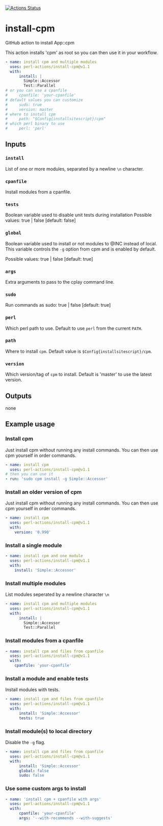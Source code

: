 [![Actions Status](https://github.com/perl-actions/install-cpm/workflows/check/badge.svg)](https://github.com/perl-actions/install-cpm/actions)

# install-cpm

GitHub action to install App::cpm

This action installs 'cpm' as root so you can then use it in your workflow.

```yaml
- name: install cpm and multiple modules
  uses: perl-actions/install-cpm@v1.1
  with:
      install: |
        Simple::Accessor
        Test::Parallel
# or you can use a cpanfile
#     cpanfile: 'your-cpanfile'
# default values you can customize
#     sudo: true
#     version: master
# where to install cpm
#     path: "$Config{installsitescript}/cpm"
# which perl binary to use
#     perl: 'perl'
```

## Inputs

### `install`

List of one or more modules, separated by a newline `\n` character.

### `cpanfile`

Install modules from a cpanfile.

### `tests`

Boolean variable used to disable unit tests during installation
Possible values: true | false [default: false]

### `global`

Boolean variable used to install or not modules to @INC instead of local.
This variable controls the `-g` option from cpm and is enabled by default.

Possible values: true | false [default: true]

### `args`

Extra arguments to pass to the cplay command line.

### `sudo`

Run commands as sudo: true | false [default: true]

### `perl`

Which perl path to use. Default to use `perl` from the current `PATH`.

### `path`

Where to install `cpm`. Default value is `$Config{installsitescript}/cpm`.

### `version`

Which version/tag of `cpm` to install. Default is 'master' to use the latest version.

## Outputs

none

## Example usage

### Install cpm

Just install cpm without running any install commands.
You can then use cpm yourself in order commands.

```yaml
- name: install cpm
  uses: perl-actions/install-cpm@v1.1
# then you can use it
- run: 'sudo cpm install -g Simple::Accessor'
```

### Install an older version of cpm

Just install cpm without running any install commands.
You can then use cpm yourself in order commands.

```yaml
- name: install cpm
  uses: perl-actions/install-cpm@v1.1
  with:
    version: '0.990'
```

### Install a single module

```yaml
- name: install cpm and one module
  uses: perl-actions/install-cpm@v1.1
  with:
    install: 'Simple::Accessor'
```

### Install multiple modules

List modules seperated by a newline character `\n`

```yaml
- name: install cpm and multiple modules
  uses: perl-actions/install-cpm@v1.1
  with:
      install: |
        Simple::Accessor
        Test::Parallel
```

### Install modules from a cpanfile

```yaml
- name: install cpm and files from cpanfile
  uses: perl-actions/install-cpm@v1.1
  with:
    cpanfile: 'your-cpanfile'
```

### Install a module and enable tests

Install modules with tests.

```yaml
- name: install cpm and files from cpanfile
  uses: perl-actions/install-cpm@v1.1
  with:
      install: 'Simple::Accessor'
      tests: true
```

### Install module(s) to local directory

Disable the `-g` flag.

```yaml
- name: install cpm and files from cpanfile
  uses: perl-actions/install-cpm@v1.1
  with:
      install: 'Simple::Accessor'
      global: false
      sudo: false
```

### Use some custom args to install

```yaml
- name: 'install cpm + cpanfile with args'
  uses: perl-actions/install-cpm@v1.1
  with:
      cpanfile: 'your-cpanfile'
      args: '--with-recommends --with-suggests'
```
